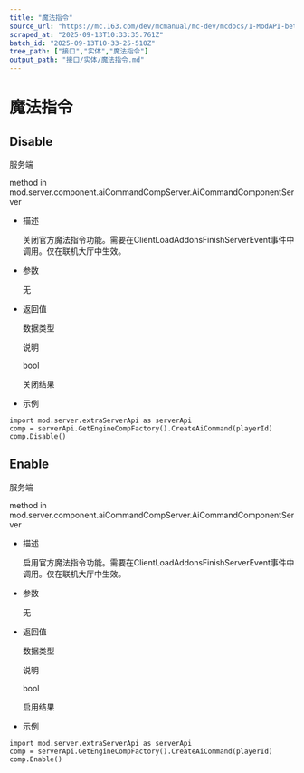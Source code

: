 ```yaml
---
title: "魔法指令"
source_url: "https://mc.163.com/dev/mcmanual/mc-dev/mcdocs/1-ModAPI-beta/%E6%8E%A5%E5%8F%A3/%E5%AE%9E%E4%BD%93/%E9%AD%94%E6%B3%95%E6%8C%87%E4%BB%A4.html?catalog=1"
scraped_at: "2025-09-13T10:33:35.761Z"
batch_id: "2025-09-13T10-33-25-510Z"
tree_path: ["接口","实体","魔法指令"]
output_path: "接口/实体/魔法指令.md"
---
```


#  魔法指令

##  Disable

服务端

method in mod.server.component.aiCommandCompServer.AiCommandComponentServer

*   描述
    
    关闭官方魔法指令功能。需要在ClientLoadAddonsFinishServerEvent事件中调用。仅在联机大厅中生效。
    
*   参数
    
    无
    
*   返回值
    
    数据类型
    
    说明
    
    bool
    
    关闭结果
    
*   示例
    

```
import mod.server.extraServerApi as serverApi
comp = serverApi.GetEngineCompFactory().CreateAiCommand(playerId)
comp.Disable()

```

##  Enable

服务端

method in mod.server.component.aiCommandCompServer.AiCommandComponentServer

*   描述
    
    启用官方魔法指令功能。需要在ClientLoadAddonsFinishServerEvent事件中调用。仅在联机大厅中生效。
    
*   参数
    
    无
    
*   返回值
    
    数据类型
    
    说明
    
    bool
    
    启用结果
    
*   示例
    

```
import mod.server.extraServerApi as serverApi
comp = serverApi.GetEngineCompFactory().CreateAiCommand(playerId)
comp.Enable()

```